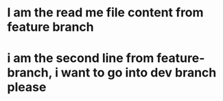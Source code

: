 # I am the read me file content from feature branch
# i am the second line from feature-branch, i want to go into dev branch please
